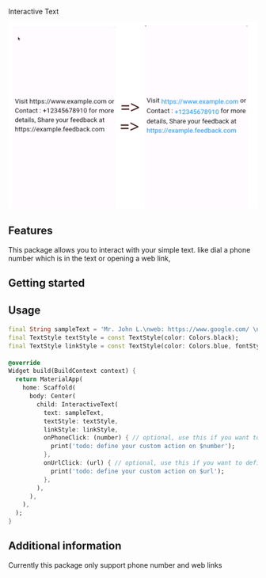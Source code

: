 <!--
This README describes the package. If you publish this package to pub.dev,
this README's contents appear on the landing page for your package.

For information about how to write a good package README, see the guide for
[writing package pages](https://dart.dev/guides/libraries/writing-package-pages).

For general information about developing packages, see the Dart guide for
[creating packages](https://dart.dev/guides/libraries/create-library-packages)
and the Flutter guide for
[developing packages and plugins](https://flutter.dev/developing-packages).
-->

Interactive Text

![](https://github.com/chandresh204/interactive_text/blob/main/asset/interactive_text.jpg)

## Features

This package allows you to interact with your simple text. like dial a phone number which is in the text or opening a web link,

## Getting started


## Usage


```dart
final String sampleText = 'Mr. John L.\nweb: https://www.google.com/ \nPh: 2564824154';
final TextStyle textStyle = const TextStyle(color: Colors.black);
final TextStyle linkStyle = const TextStyle(color: Colors.blue, fontStyle: FontStyle.italic);

@override
Widget build(BuildContext context) {
  return MaterialApp(
    home: Scaffold(
      body: Center(
        child: InteractiveText(
          text: sampleText,
          textStyle: textStyle,
          linkStyle: linkStyle,
          onPhoneClick: (number) { // optional, use this if you want to define custom task on any phone number click
            print('todo: define your custom action on $number');
          },
          onUrlClick: (url) { // optional, use this if you want to define custom task on any url click
            print('todo: define your custom action on $url');
          },
        ),
      ),
    ),
  );
}
```

## Additional information

Currently this package only support phone number and web links
